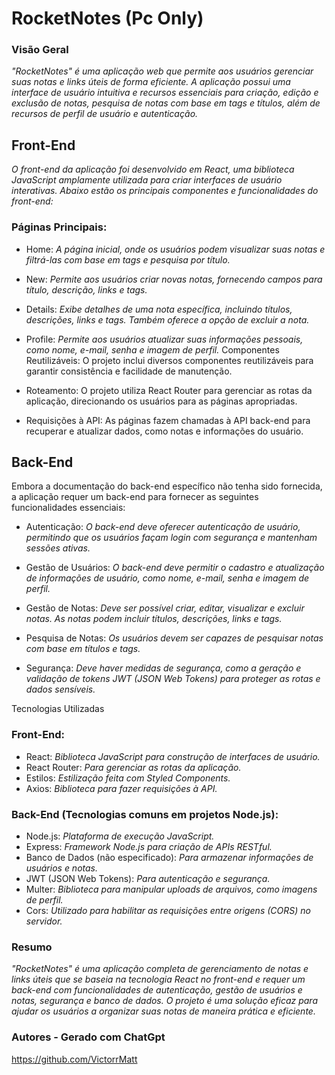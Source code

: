 # RocketNotes (Pc Only)

### Visão Geral

*"RocketNotes" é uma aplicação web que permite aos usuários gerenciar suas notas e links úteis de forma eficiente. A aplicação possui uma interface de usuário intuitiva e recursos essenciais para criação, edição e exclusão de notas, pesquisa de notas com base em tags e títulos, além de recursos de perfil de usuário e autenticação.*

## Front-End
*O front-end da aplicação foi desenvolvido em React, uma biblioteca JavaScript amplamente utilizada para criar interfaces de usuário interativas. Abaixo estão os principais componentes e funcionalidades do front-end:*

### Páginas Principais:

- Home: *A página inicial, onde os usuários podem visualizar suas notas e filtrá-las com base em tags e pesquisa por título.*
- New: *Permite aos usuários criar novas notas, fornecendo campos para título, descrição, links e tags.*
- Details: *Exibe detalhes de uma nota específica, incluindo títulos, descrições, links e tags. Também oferece a opção de excluir a nota.*
- Profile: *Permite aos usuários atualizar suas informações pessoais, como nome, e-mail, senha e imagem de perfil.*
Componentes Reutilizáveis: O projeto inclui diversos componentes reutilizáveis para garantir consistência e facilidade de manutenção.

- Roteamento: O projeto utiliza React Router para gerenciar as rotas da aplicação, direcionando os usuários para as páginas apropriadas.

- Requisições à API: As páginas fazem chamadas à API back-end para recuperar e atualizar dados, como notas e informações do usuário.

## Back-End
Embora a documentação do back-end específico não tenha sido fornecida, a aplicação requer um back-end para fornecer as seguintes funcionalidades essenciais:

- Autenticação: *O back-end deve oferecer autenticação de usuário, permitindo que os usuários façam login com segurança e mantenham sessões ativas.*

- Gestão de Usuários: *O back-end deve permitir o cadastro e atualização de informações de usuário, como nome, e-mail, senha e imagem de perfil.*

- Gestão de Notas: *Deve ser possível criar, editar, visualizar e excluir notas. As notas podem incluir títulos, descrições, links e tags.*

- Pesquisa de Notas: *Os usuários devem ser capazes de pesquisar notas com base em títulos e tags.*

- Segurança: *Deve haver medidas de segurança, como a geração e validação de tokens JWT (JSON Web Tokens) para proteger as rotas e dados sensíveis.*

Tecnologias Utilizadas

### Front-End:

- React: *Biblioteca JavaScript para construção de interfaces de usuário.*
- React Router: *Para gerenciar as rotas da aplicação.*
- Estilos: *Estilização feita com Styled Components.*
- Axios: *Biblioteca para fazer requisições à API.*

### Back-End (Tecnologias comuns em projetos Node.js):

- Node.js: *Plataforma de execução JavaScript.*
- Express: *Framework Node.js para criação de APIs RESTful.*
- Banco de Dados (não especificado): *Para armazenar informações de usuários e notas.*
- JWT (JSON Web Tokens): *Para autenticação e segurança.*
- Multer: *Biblioteca para manipular uploads de arquivos, como imagens de perfil.*
- Cors: *Utilizado para habilitar as requisições entre origens (CORS) no servidor.*

### Resumo 
*"RocketNotes" é uma aplicação completa de gerenciamento de notas e links úteis que se baseia na tecnologia React no front-end e requer um back-end com funcionalidades de autenticação, gestão de usuários e notas, segurança e banco de dados. O projeto é uma solução eficaz para ajudar os usuários a organizar suas notas de maneira prática e eficiente.*

### Autores - Gerado com ChatGpt
https://github.com/VictorrMatt

